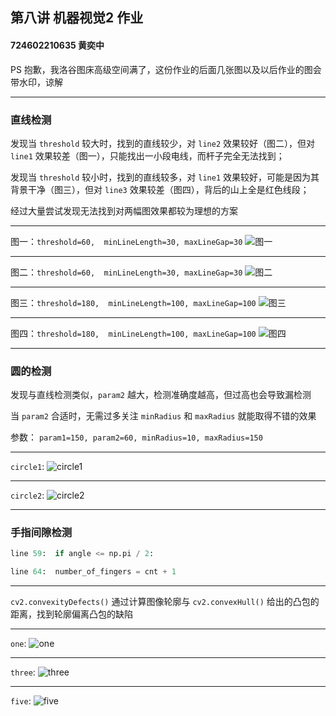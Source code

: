 ## 第八讲 机器视觉2 作业

#### 724602210635 黄奕中

PS 抱歉，我洛谷图床高级空间满了，这份作业的后面几张图以及以后作业的图会带水印，谅解

---

### 直线检测

发现当 `threshold` 较大时，找到的直线较少，对 `line2` 效果较好（图二），但对 `line1` 效果较差（图一），只能找出一小段电线，而杆子完全无法找到；

发现当 `threshold` 较小时，找到的直线较多，对 `line1` 效果较好，可能是因为其背景干净（图三），但对 `line3` 效果较差（图四），背后的山上全是红色线段；

经过大量尝试发现无法找到对两幅图效果都较为理想的方案

---

图一：`threshold=60,  minLineLength=30, maxLineGap=30`
![图一](https://cdn.luogu.com.cn/upload/image_hosting/tpjq4vj2.png)

---

图二：`threshold=60,  minLineLength=30, maxLineGap=30`
![图二](https://cdn.luogu.com.cn/upload/image_hosting/3fo13nrb.png)

---

图三：`threshold=180,  minLineLength=100, maxLineGap=100`
![图三](https://cdn.luogu.com.cn/upload/image_hosting/3a4cw6pm.png)

---

图四：`threshold=180,  minLineLength=100, maxLineGap=100`
![图四](https://cdn.luogu.com.cn/upload/image_hosting/jrlkmeq7.png)

---

### 圆的检测

发现与直线检测类似，`param2` 越大，检测准确度越高，但过高也会导致漏检测

当 `param2` 合适时，无需过多关注 `minRadius` 和 `maxRadius` 就能取得不错的效果

参数： `param1=150, param2=60, minRadius=10, maxRadius=150`

---

`circle1`:
![circle1](https://cdn.luogu.com.cn/upload/image_hosting/ovgwgrnf.png)

---

`circle2`:
![circle2](https://cdn.luogu.com.cn/upload/image_hosting/y5oscrn4.png)

---

### 手指间隙检测

```py
line 59:  if angle <= np.pi / 2:

line 64:  number_of_fingers = cnt + 1
```

---

`cv2.convexityDefects()` 通过计算图像轮廓与 `cv2.convexHull()` 给出的凸包的距离，找到轮廓偏离凸包的缺陷

---

`one`:
![one](https://cdn.luogu.com.cn/upload/image_hosting/qud7isds.png)

---

`three`:
![three](https://cdn.luogu.com.cn/upload/image_hosting/ahsb522z.png)

---

`five`:
![five](https://cdn.luogu.com.cn/upload/image_hosting/0rf2ect2.png)